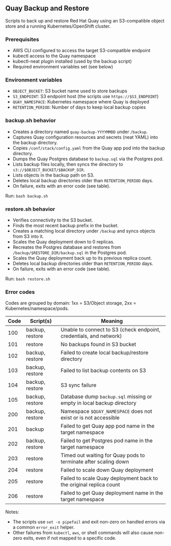## Quay Backup and Restore

Scripts to back up and restore Red Hat Quay using an S3-compatible object store and a running Kubernetes/OpenShift cluster.

### Prerequisites
- AWS CLI configured to access the target S3-compatible endpoint
- kubectl access to the Quay namespace
- kubectl-neat plugin installed (used by the backup script)
- Required environment variables set (see below)

### Environment variables
- `OBJECT_BUCKET`: S3 bucket name used to store backups
- `S3_ENDPOINT`: S3 endpoint host (the scripts use `https://$S3_ENDPOINT`)
- `QUAY_NAMESPACE`: Kubernetes namespace where Quay is deployed
- `RETENTION_PERIOD`: Number of days to keep local backup copies

### backup.sh behavior
- Creates a directory named `quay-backup-YYYYMMDD` under `/backup`.
- Captures Quay configuration resources and secrets (neat YAML) into the backup directory.
- Copies `/conf/stack/config.yaml` from the Quay app pod into the backup directory.
- Dumps the Quay Postgres database to `backup.sql` via the Postgres pod.
- Lists backup files locally, then syncs the directory to `s3://$OBJECT_BUCKET/$BACKUP_DIR`.
- Lists objects in the backup path on S3.
- Deletes local backup directories older than `RETENTION_PERIOD` days.
- On failure, exits with an error code (see table).

Run: `bash backup.sh`

### restore.sh behavior
- Verifies connectivity to the S3 bucket.
- Finds the most recent backup prefix in the bucket.
- Creates a matching local directory under `/backup` and syncs objects from S3 into it.
- Scales the Quay deployment down to 0 replicas.
- Recreates the Postgres database and restores from `/backup/$RESTORE_DIR/backup.sql` in the Postgres pod.
- Scales the Quay deployment back up to its previous replica count.
- Deletes local backup directories older than `RETENTION_PERIOD` days.
- On failure, exits with an error code (see table).

Run: `bash restore.sh`

### Error codes

Codes are grouped by domain: 1xx = S3/Object storage, 2xx = Kubernetes/namespace/pods.

| Code | Script(s)   | Meaning |
|------|-------------|---------|
| 100  | backup, restore | Unable to connect to S3 (check endpoint, credentials, and network) |
| 101  | restore      | No backups found in S3 bucket |
| 102  | backup, restore | Failed to create local backup/restore directory |
| 103  | backup, restore | Failed to list backup contents on S3 |
| 104  | backup, restore | S3 sync failure |
| 105  | backup, restore | Database dump `backup.sql` missing or empty in local backup directory |
| 200  | backup, restore | Namespace `$QUAY_NAMESPACE` does not exist or is not accessible |
| 201  | backup       | Failed to get Quay app pod name in the target namespace |
| 202  | backup, restore | Failed to get Postgres pod name in the target namespace |
| 203  | restore      | Timed out waiting for Quay pods to terminate after scaling down |
| 204  | restore      | Failed to scale down Quay deployment |
| 205  | restore      | Failed to scale Quay deployment back to the original replica count |
| 206  | restore      | Failed to get Quay deployment name in the target namespace |

Notes:
- The scripts use `set -o pipefail` and exit non-zero on handled errors via a common `error_exit` helper.
- Other failures from `kubectl`, `aws`, or shell commands will also cause non-zero exits, even if not mapped to a specific code.
